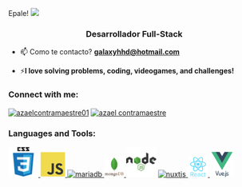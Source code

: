 
Epale!	     	<img src="https://media.giphy.com/media/hvRJCLFzcasrR4ia7z/giphy.gif" width="35px">

<h3 align="center">Desarrollador Full-Stack</h3>



- 📫 Como te contacto? **galaxyhhd@hotmail.com**

- ⚡**I love solving problems, coding, videogames, and challenges!**

<h3 align="left">Connect with me:</h3>
<p align="left">
<a href="https://linkedin.com/in/azaelcontramaestre01" target="blank"><img align="center" src="https://cdn.jsdelivr.net/npm/simple-icons@3.0.1/icons/linkedin.svg" alt="azaelcontramaestre01" height="30" width="40" /></a>
<a href="https://fb.com/azael contramaestre" target="blank"><img align="center" src="https://cdn.jsdelivr.net/npm/simple-icons@3.0.1/icons/facebook.svg" alt="azael contramaestre" height="30" width="40" /></a>
</p>

<h3 align="left">Languages and Tools:</h3>
<p align="left"> <a href="https://www.w3schools.com/css/" target="_blank"> <img src="https://raw.githubusercontent.com/devicons/devicon/master/icons/css3/css3-original-wordmark.svg" alt="css3" width="60" height="60"/> </a>   <a href="https://developer.mozilla.org/en-US/docs/Web/JavaScript" target="_blank"> <img src="https://raw.githubusercontent.com/devicons/devicon/master/icons/javascript/javascript-original.svg" alt="javascript" width="50" height="50"/> </a> <a href="https://mariadb.org/" target="_blank"> <img src="https://www.vectorlogo.zone/logos/mariadb/mariadb-icon.svg" alt="mariadb" width="50" height="50"/> </a> <a href="https://www.mongodb.com/" target="_blank"> <img src="https://raw.githubusercontent.com/devicons/devicon/master/icons/mongodb/mongodb-original-wordmark.svg" alt="mongodb" width="40" height="40"/> </a <a href="https://nodejs.org" target="_blank"> <img src="https://raw.githubusercontent.com/devicons/devicon/master/icons/nodejs/nodejs-original-wordmark.svg" alt="nodejs" width="60" height="60"/> </a> <a href="https://nuxtjs.org/" target="_blank"> <img src="https://www.vectorlogo.zone/logos/nuxtjs/nuxtjs-icon.svg" alt="nuxtjs" width="50" height="50"/> </a>  <a href="https://reactjs.org/" target="_blank"> <img src="https://raw.githubusercontent.com/devicons/devicon/master/icons/react/react-original-wordmark.svg" alt="react" width="40" height="40"/> </a>  <a href="https://vuejs.org/" target="_blank"> <img src="https://raw.githubusercontent.com/devicons/devicon/master/icons/vuejs/vuejs-original-wordmark.svg" alt="vuejs" width="50" height="50"/> </a>



